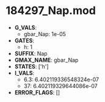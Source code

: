 # 184297_Nap.mod

- **G_VALS**:
  - gbar_Nap: 1e-05
- **GATES**:
  - h: 1
- **SUFFIX**: Nap
- **GMAX_NAME**: gbar_Nap
- **STATES**: ['h']
- **I_VALS**:
  - 6.3: 6.402119336548324e-07
  - 37: 6.402119329644086e-07
- **ERROR_FLAGS**: []
